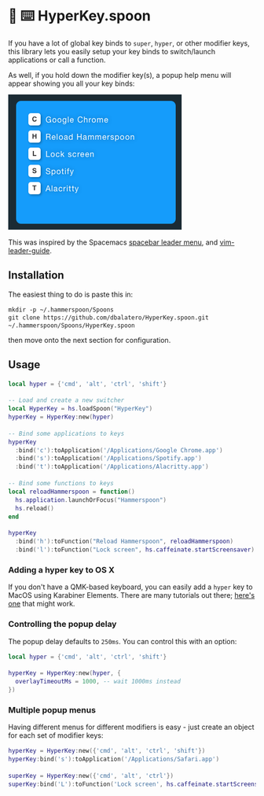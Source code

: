 # 🌌 ⌨️ HyperKey.spoon

If you have a lot of global key binds to `super`, `hyper`, or other modifier keys, this library lets you easily setup your key binds to switch/launch applications or call a function.

As well, if you hold down the modifier key(s), a popup help menu will appear showing you all your key binds:

<img src="https://github.com/dbalatero/HyperKey.spoon/raw/master/images/screenshot.png" />

This was inspired by the Spacemacs [spacebar leader menu](https://www.spacemacs.org/doc/QUICK_START.html#the-leader-keys), and [vim-leader-guide](https://github.com/hecal3/vim-leader-guide).

## Installation

The easiest thing to do is paste this in:

```
mkdir -p ~/.hammerspoon/Spoons
git clone https://github.com/dbalatero/HyperKey.spoon.git ~/.hammerspoon/Spoons/HyperKey.spoon
```

then move onto the next section for configuration.

## Usage

```lua
local hyper = {'cmd', 'alt', 'ctrl', 'shift'}

-- Load and create a new switcher
local HyperKey = hs.loadSpoon("HyperKey")
hyperKey = HyperKey:new(hyper)

-- Bind some applications to keys
hyperKey
  :bind('c'):toApplication('/Applications/Google Chrome.app')
  :bind('s'):toApplication('/Applications/Spotify.app')
  :bind('t'):toApplication('/Applications/Alacritty.app')

-- Bind some functions to keys
local reloadHammerspoon = function()
  hs.application.launchOrFocus("Hammerspoon")
  hs.reload()
end

hyperKey
  :bind('h'):toFunction("Reload Hammerspoon", reloadHammerspoon)
  :bind('l'):toFunction("Lock screen", hs.caffeinate.startScreensaver)
```

### Adding a hyper key to OS X

If you don't have a QMK-based keyboard, you can easily add a `hyper` key to
MacOS using Karabiner Elements. There are many tutorials out there; [here's
one](https://brettterpstra.com/2017/06/15/a-hyper-key-with-karabiner-elements-full-instructions/#:~:text=Karabiner%20Elements%20should%20immediately%20detect,%E2%8C%98%E2%87%A7%E2%8C%A5%E2%8C%83X%20)
that might work.

### Controlling the popup delay

The popup delay defaults to `250ms`. You can control this with an option:

```lua
local hyper = {'cmd', 'alt', 'ctrl', 'shift'}

hyperKey = HyperKey:new(hyper, {
  overlayTimeoutMs = 1000, -- wait 1000ms instead
})
```

### Multiple popup menus

Having different menus for different modifiers is easy - just create an object for each set of modifier keys:

```lua
hyperKey = HyperKey:new({'cmd', 'alt', 'ctrl', 'shift'})
hyperKey:bind('s'):toApplication('/Applications/Safari.app')

superKey = HyperKey:new({'cmd', 'alt', 'ctrl'})
superKey:bind('L'):toFunction('Lock screen', hs.caffeinate.startScreensaver)
```
